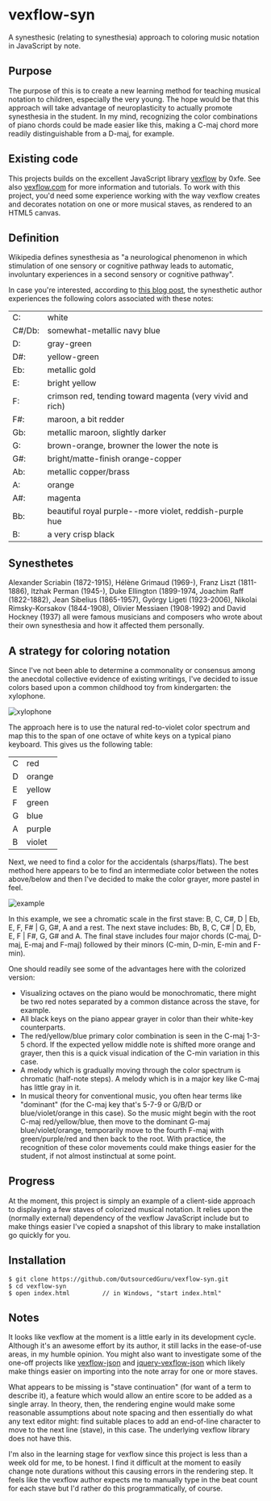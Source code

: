 # vexflow-syn
A synesthesic (relating to synesthesia) approach to coloring music notation in JavaScript by note.

## Purpose
The purpose of this is to create a new learning method for teaching musical notation to children, especially the very young. The hope would be that this approach will take advantage of neuroplasticity to actually promote synesthesia in the student. In my mind, recognizing the color combinations of piano chords could be made easier like this, making a C-maj chord more readily distinguishable from a D-maj, for example.

## Existing code

This projects builds on the excellent JavaScript library [vexflow](https://github.com/0xfe/vexflow) by 0xfe. See also [vexflow.com](http://www.vexflow.com) for more information and tutorials. To work with this project, you'd need some experience working with the way vexflow creates and decorates notation on one or more musical staves, as rendered to an HTML5 canvas.

## Definition

Wikipedia defines synesthesia as "a neurological phenomenon in which stimulation of one sensory or cognitive pathway leads to automatic, involuntary experiences in a second sensory or cognitive pathway".

In case you're interested, according to [this blog post](http://synspectrum.com/synesthesia.html), the synesthetic author experiences the following colors associated with these notes:

<table>
<tr><td>C:</td><td>white</td></tr>
<tr><td>C#/Db:</td><td>somewhat-metallic navy blue</td></tr>
<tr><td>D:</td><td>gray-green</td></tr>
<tr><td>D#:</td><td>yellow-green</td></tr>
<tr><td>Eb:</td><td>metallic gold</td></tr>
<tr><td>E:</td><td>bright yellow</td></tr>
<tr><td>F:</td><td>crimson red, tending toward magenta (very vivid and rich)</td></tr>
<tr><td>F#:</td><td>maroon, a bit redder</td></tr>
<tr><td>Gb:</td><td>metallic maroon, slightly darker</td></tr>
<tr><td>G:</td><td>brown-orange, browner the lower the note is</td></tr>
<tr><td>G#:</td><td>bright/matte-finish orange-copper</td></tr>
<tr><td>Ab:</td><td>metallic copper/brass</td></tr>
<tr><td>A:</td><td>orange</td></tr>
<tr><td>A#:</td><td>magenta</td></tr>
<tr><td>Bb:</td><td>beautiful royal purple--more violet, reddish-purple hue</td></tr>
<tr><td>B:</td><td>a very crisp black</td></tr>
</table>

## Synesthetes
Alexander Scriabin (1872-1915), Hélène Grimaud (1969-), Franz Liszt (1811-1886), Itzhak Perman (1945-), Duke Ellington (1899-1974, Joachim Raff (1822-1882), Jean Sibelius (1865-1957), György Ligeti (1923-2006), Nikolai Rimsky-Korsakov (1844-1908), Olivier Messiaen (1908-1992) and David Hockney (1937) all were famous musicians and composers who wrote about their own synesthesia and how it affected them personally.

## A strategy for coloring notation
Since I've not been able to determine a commonality or consensus among the anecdotal collective evidence of existing writings, I've decided to issue colors based upon a common childhood toy from kindergarten:  the xylophone. 

![xylophone](https://cloud.githubusercontent.com/assets/15971213/25959487/95def22e-3628-11e7-9a7e-022278aeb1a8.jpg)

The approach here is to use the natural red-to-violet color spectrum and map this to the span of one octave of white keys on a typical piano keyboard. This gives us the following table:

<table>
<tr><td>C</td><td>red</td></tr>
<tr><td>D</td><td>orange</td></tr>
<tr><td>E</td><td>yellow</td></tr>
<tr><td>F</td><td>green</td></tr>
<tr><td>G</td><td>blue</td></tr>
<tr><td>A</td><td>purple</td></tr>
<tr><td>B</td><td>violet</td></tr>
</table>

Next, we need to find a color for the accidentals (sharps/flats). The best method here appears to be to find an intermediate color between the notes above/below and then I've decided to make the color grayer, more pastel in feel.

![example](https://cloud.githubusercontent.com/assets/15971213/25960561/2750f948-362c-11e7-9eaf-d5ca4206393d.png)

In this example, we see a chromatic scale in the first stave: B, C, C#, D | Eb, E, F, F# | G, G#, A and a rest.  The next stave includes: Bb, B, C, C# | D, Eb, E, F | F#, G, G# and A.  The final stave includes four major chords (C-maj, D-maj, E-maj and F-maj) followed by their minors (C-min, D-min, E-min and F-min).

One should readily see some of the advantages here with the colorized version:
* Visualizing octaves on the piano would be monochromatic, there might be two red notes separated by a common distance across the stave, for example.
* All black keys on the piano appear grayer in color than their white-key counterparts.
* The red/yellow/blue primary color combination is seen in the C-maj 1-3-5 chord.  If the expected yellow middle note is shifted more orange and grayer, then this is a quick visual indication of the C-min variation in this case.
* A melody which is gradually moving through the color spectrum is chromatic (half-note steps).  A melody which is in a major key like C-maj has little gray in it. 
* In musical theory for conventional music, you often hear terms like "dominant" (for the C-maj key that's 5-7-9 or G/B/D or blue/violet/orange in this case).  So the music might begin with the root C-maj red/yellow/blue, then move to the dominant G-maj blue/violet/orange, temporarily move to the fourth F-maj with green/purple/red and then back to the root. With practice, the recognition of these color movements could make things easier for the student, if not almost instinctual at some point.

## Progress
At the moment, this project is simply an example of a client-side approach to displaying a few staves of colorized musical notation.  It relies upon the (normally external) dependency of the vexflow JavaScript include but to make things easier I've copied a snapshot of this library to make installation go quickly for you.

## Installation
```
$ git clone https://github.com/OutsourcedGuru/vexflow-syn.git
$ cd vexflow-syn
$ open index.html         // in Windows, "start index.html"
```

## Notes
It looks like vexflow at the moment is a little early in its development cycle. Although it's an awesome effort by its author, it still lacks in the ease-of-use areas, in my humble opinion.  You might also want to investigate some of the one-off projects like [vexflow-json](https://github.com/rubiety/vexflow-json) and [jquery-vexflow-json](https://github.com/rubiety/jquery-vexflow-json) which likely make things easier on importing into the note array for one or more staves.

What appears to be missing is "stave continuation" (for want of a term to describe it), a feature which would allow an entire score to be added as a single array.  In theory, then, the rendering engine would make some reasonable assumptions about note spacing and then essentially do what any text editor might: find suitable places to add an end-of-line character to move to the next line (stave), in this case.  The underlying vexflow library does not have this.

I'm also in the learning stage for vexflow since this project is less than a week old for me, to be honest.  I find it difficult at the moment to easily change note durations without this causing errors in the rendering step.  It feels like the vexflow author expects me to manually type in the beat count for each stave but I'd rather do this programmatically, of course.
